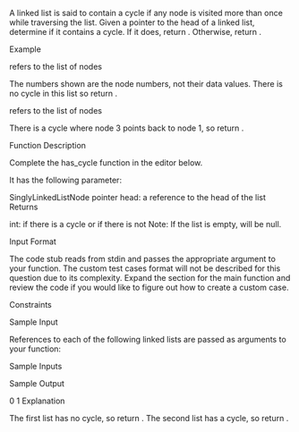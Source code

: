 A linked list is said to contain a cycle if any node is visited more than once while traversing the list. Given a pointer to the head of a linked list, determine if it contains a cycle. If it does, return . Otherwise, return .

Example

 refers to the list of nodes 

The numbers shown are the node numbers, not their data values. There is no cycle in this list so return .

 refers to the list of nodes 

There is a cycle where node 3 points back to node 1, so return .

Function Description

Complete the has_cycle function in the editor below.

It has the following parameter:

SinglyLinkedListNode pointer head: a reference to the head of the list
Returns

int:  if there is a cycle or  if there is not
Note: If the list is empty,  will be null.

Input Format

The code stub reads from stdin and passes the appropriate argument to your function. The custom test cases format will not be described for this question due to its complexity. Expand the section for the main function and review the code if you would like to figure out how to create a custom case.

Constraints

Sample Input

References to each of the following linked lists are passed as arguments to your function:

Sample Inputs

Sample Output

0
1
Explanation

The first list has no cycle, so return .
The second list has a cycle, so return .